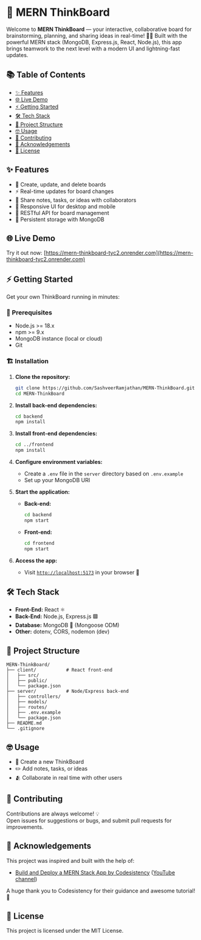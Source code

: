 # 🧠 MERN ThinkBoard

Welcome to **MERN ThinkBoard** — your interactive, collaborative board for brainstorming, planning, and sharing ideas in real-time! 🚀✨ Built with the powerful MERN stack (MongoDB, Express.js, React, Node.js), this app brings teamwork to the next level with a modern UI and lightning-fast updates.

## 📚 Table of Contents

- [✨ Features](#features)
- [🌐 Live Demo](#live-demo)
- [⚡ Getting Started](#getting-started)
- [🛠️ Tech Stack](#tech-stack)
- [📁 Project Structure](#project-structure)
- [🤓 Usage](#usage)
- [👥 Contributing](#contributing)
- [🙏 Acknowledgements](#acknowledgements)
- [📄 License](#license)

## ✨ Features

- 📝 Create, update, and delete boards
- ⚡ Real-time updates for board changes
- 🤝 Share notes, tasks, or ideas with collaborators
- 📱 Responsive UI for desktop and mobile
- 🔗 RESTful API for board management
- 💾 Persistent storage with MongoDB

## 🌐 Live Demo

Try it out now: [https://mern-thinkboard-tyc2.onrender.com](https://mern-thinkboard-tyc2.onrender.com)

## ⚡ Getting Started

Get your own ThinkBoard running in minutes:

### 🧰 Prerequisites

- Node.js >= 18.x
- npm >= 9.x
- MongoDB instance (local or cloud)
- Git

### 🏗️ Installation

1. **Clone the repository:**
   ```bash
   git clone https://github.com/SashveerRamjathan/MERN-ThinkBoard.git
   cd MERN-ThinkBoard
   ```

2. **Install back-end dependencies:**
   ```bash
   cd backend
   npm install
   ```

3. **Install front-end dependencies:**
   ```bash
   cd ../frontend
   npm install
   ```

4. **Configure environment variables:**
   - Create a `.env` file in the `server` directory based on `.env.example`
   - Set up your MongoDB URI

5. **Start the application:**
   - **Back-end:**
     ```bash
     cd backend
     npm start
     ```
   - **Front-end:**
     ```bash
     cd frontend
     npm start
     ```

6. **Access the app:**
   - Visit [`http://localhost:5173`](http://localhost:5173) in your browser 🎉

## 🛠️ Tech Stack

- **Front-End:** React ⚛️
- **Back-End:** Node.js, Express.js 🟩
- **Database:** MongoDB 🍃 (Mongoose ODM)
- **Other:** dotenv, CORS, nodemon (dev)

## 📁 Project Structure

```
MERN-ThinkBoard/
├── client/           # React front-end
│   ├── src/
│   ├── public/
│   └── package.json
├── server/           # Node/Express back-end
│   ├── controllers/
│   ├── models/
│   ├── routes/
│   ├── .env.example
│   └── package.json
├── README.md
└── .gitignore
```

## 🤓 Usage

- 🧩 Create a new ThinkBoard
- ✏️ Add notes, tasks, or ideas
- 🫂 Collaborate in real time with other users

## 👥 Contributing

Contributions are always welcome! 💡  
Open issues for suggestions or bugs, and submit pull requests for improvements.

## 🙏 Acknowledgements

This project was inspired and built with the help of:

- [Build and Deploy a MERN Stack App by Codesistency](https://youtu.be/F9gB5b4jgOI?si=zKlyLRy6Mr-A1jl7) ([YouTube channel](https://www.youtube.com/@codesistency))

A huge thank you to Codesistency for their guidance and awesome tutorial! 🙌

## 📄 License

This project is licensed under the MIT License.
